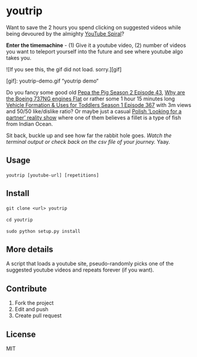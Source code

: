 
# youtrip
Want to save the 2 hours you spend clicking on suggested videos while being devoured by the almighty [YouTube Spiral](https://www.urbandictionary.com/define.php?term=YouTube%20Spiral)? 

**Enter the timemachine** - 
(1) Give it a youtube video, (2) number of videos you want to teleport yourself into the future and see where youtube algo takes you.

![If you see this, the gif did not load. sorry.][gif]

[gif]: youtrip-demo.gif “youtrip demo“


Do you fancy some good old [Pepa the Pig Season 2 Episode 43](https://www.youtube.com/watch?v=KgmmoGYT5IQ), [Why are the Boeing 737NG engines Flat](https://www.youtube.com/watch?v=iKtvAWxjF4k) or rather some 1 hour 15 minutes long [Vehicle Formation & Uses for Toddlers Season 1 Episode 367](https://www.youtube.com/watch?v=y3c0EgERsjw) with 3m views and 50/50 like/dislike ratio? Or maybe just a casual [Polish ‘Looking for a partner’ reality show](https://www.youtube.com/watch?v=yS3gsxAkBDk) where one of them believes a fillet is a type of fish from Indian Ocean. 

Sit back, buckle up and see how far the rabbit hole goes. *Watch the terminal output or check back on the csv file of your journey.* Yaay.

Usage
-

`youtrip [youtube-url] [repetitions]`

Install
-
`git clone <url> youtrip`

`cd youtrip`

`sudo python setup.py install`

More details
-
A script that loads a youtube site, pseudo-randomly picks one of the suggested youtube videos and repeats forever (if you want).

Contribute
-
1. Fork the project
2. Edit and push
3. Create pull request

License
-
MIT